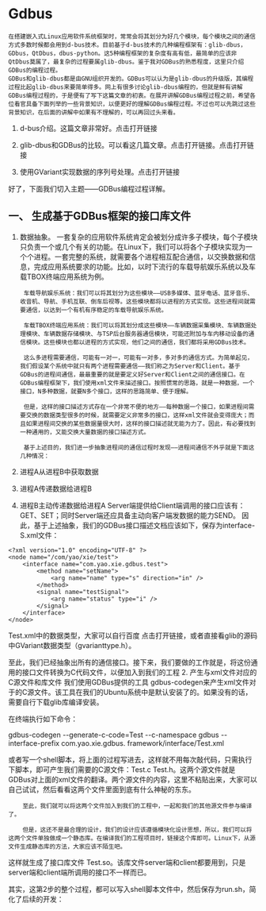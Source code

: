 # Gdbus
    在搭建嵌入式Linux应用软件系统框架时，常常会将其划分为好几个模块，每个模块之间的通信方式多数时候都会用到d-bus技术。目前基于d-bus技术的几种编程框架有：glib-dbus，GDbus，QtDbus，dbus-python。这5种编程框架的复杂度有高有低，最简单的应该非QtDbus莫属了，最复杂的过程要属glib-dbus。鉴于我对GDBus的熟悉程度，这里只介绍GDBus的编程过程。
    GDBus和glib-dbus都是由GNU组织开发的。GDBus可以认为是glib-dbus的升级版，其编程过程比起glib-dbus来要简单得多。网上有很多讨论glib-dbus编程的，但就是鲜有讲解GDBus编程过程的，于是便有了写下这篇文章的初衷。在展开讲解GDBus编程过程之前，希望各位看官具备下面列举的一些背景知识，以便更好的理解GDBus编程过程。不过也可以先跳过这些背景知识，在后面的讲解中如果有不理解的，可以再回过头来看。

1. d-bus介绍。这篇文章非常好。点击打开链接

2. glib-dbus和GDBus的比较。可以看这几篇文章。点击打开链接。点击打开链接

3. 使用GVariant实现数据的序列号处理。点击打开链接

好了，下面我们切入主题——GDBus编程过程详解。

## 一、 生成基于GDBus框架的接口库文件
1. 数据抽象。
        一套复杂的应用软件系统肯定会被划分成许多子模块，每个子模块只负责一个或几个有关的功能。在Linux下，我们可以将各个子模块实现为一个个进程。一套完整的系统，就需要各个进程相互配合通信，以交换数据和信息，完成应用系统要求的功能。比如，以时下流行的车载导航娱乐系统以及车载TBOX终端应用系统为例。

        车载导航娱乐系统：我们可以将其划分为这些模块——USB多媒体、蓝牙电话、蓝牙音乐、收音机、导航、手机互联、倒车后视等。这些模块都将以进程的方式实现。这些进程间就需要通信，以达到一个有机有序稳定的车载导航娱乐系统。

        车载TBOX终端应用系统：我们可以将其划分成这些模块——车辆数据采集模块、车辆数据处理模块、车辆数据存储模块、与TSP后台服务器通信模块，可能还附加与车内移动设备的通信模块。这些模块也都以进程的方式实现，他们之间的通信，我们都将采用GDBus技术。

        这么多进程需要通信，可能有一对一，可能有一对多，多对多的通信方式。为简单起见，我们假设某个系统中就只有两个进程需要通信——我们称之为Server和Client。基于GDBus的进程间通信，最最重要的就是要定义好Server和Client之间的通信接口。在GDBus编程框架下，我们使用xml文件来描述接口。按照惯常的思路，就是一种数据，一个接口，N多种数据，就要N多个接口，这样的思路简单、便于理解。

        但是，这样的接口描述方式存在一个非常不便的地方——每种数据一个接口，如果进程间需要交换的数据类型很多的时候，就需要定义非常多的接口，这样xml文件就会变得庞大；而且如果进程间交换的某些数据量很大时，这样的接口描述就无能为力了。因此，有必要找到一种通用的，又能交换大量数据的接口描述方式。

        基于上述目的，我们进一步抽象进程间的通信过程时发现——进程间通信不外乎就是下面这几种情况：
1. 进程A从进程B中获取数据

2. 进程A传递数据给进程B

3. 进程B主动传递数据给进程A
Server端提供给Client端调用的接口应该有：GET、SET；同时Server端还应具备主动向客户端发数据的能力SEND。
因此，基于上述抽象，我们的GDBus接口描述文档应该如下，保存为interface-S.xml文件：
```
<?xml version="1.0" encoding="UTF-8" ?>
<node name="/com/yao/xie/test">
	<interface name="com.yao.xie.gdbus.test">
		<method name="setName">
			<arg name="name" type="s" direction="in" />
		</method>
		<signal name="testSignal">
			<arg name="status" type="i" />
		</signal>
	</interface>
</node>
```

Test.xml中的数据类型，大家可以自行百度 点击打开链接，或者直接看glib的源码中GVariant数据类型（gvarianttype.h）。

至此，我们已经抽象出所有的通信接口。接下来，我们要做的工作就是，将这份通用的接口文件转换为C代码文件，以便加入到我们的工程
2. 产生与xml文件对应的C源文件和库文件
我们使用GDBus提供的工具 gdbus-codegen来产生xml文件对于的C源文件。该工具在我们的Ubuntu系统中是默认安装了的。如果没有的话，需要自行下载glib库编译安装。

在终端执行如下命令：

gdbus-codegen --generate-c-code=Test --c-namespace gdbus --interface-prefix com.yao.xie.gdbus. framework/interface/Test.xml

或者写一个shell脚本，将上面的过程写进去，这样就不用每次敲代码，只需执行下脚本，即可产生我们需要的C源文件：Test.c Test.h。这两个源文件就是GDBus对上面的xml文件的翻译。两个源文件的内容，这里不粘贴出来，大家可以自己试试，然后看看这两个文件里面到底有什么神秘的东东。

        至此，我们就可以将这两个文件加入到我们的工程中，一起和我们的其他源文件参与编译了。

        但是，这还不是最合理的设计，我们的设计应该遵循模块化设计思想，所以，我们可以将这两个文件单独做成一个静态库。在编译我们的工程项目时，链接这个库即可。Linux下，从源文件生成静态库的方法，大家应该不陌生吧。

这样就生成了接口库文件 Test.so。该库文件server端和client都要用到，只是server端和client端所调用的接口不一样而已。

其实，这第2步的整个过程，都可以写入shell脚本文件中，然后保存为run.sh，简化了后续的开发：
